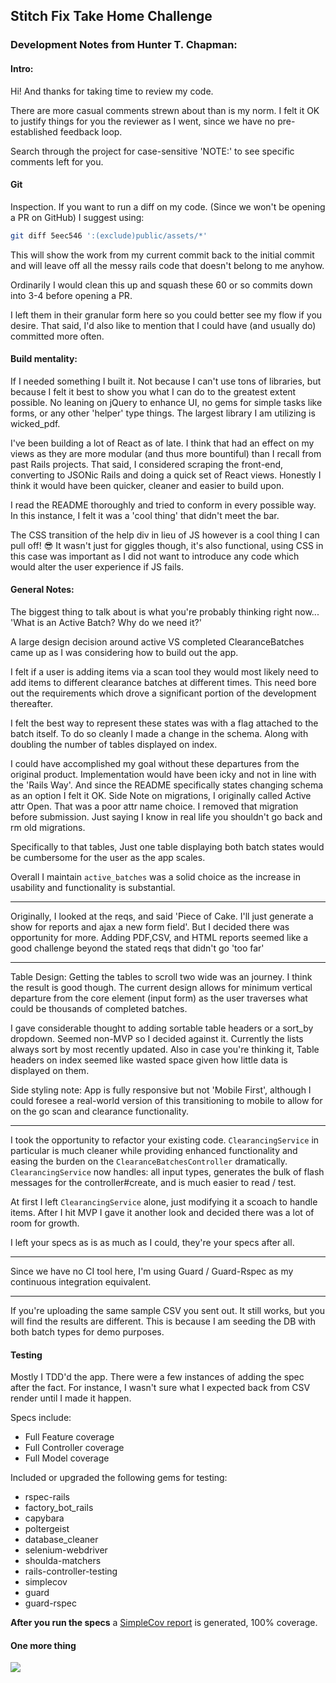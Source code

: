## Stitch Fix Take Home Challenge

### Development Notes from Hunter T. Chapman:

#### Intro:

Hi! And thanks for taking time to review my code.

There are more casual comments strewn about than is my norm. I felt it OK to justify things for you the reviewer as I went, since we have no pre-established feedback loop.

Search through the project for case-sensitive 'NOTE:' to see specific comments left for you.

#### Git

Inspection. If you want to run a diff on my code. (Since we won't be opening a PR on GitHub) I suggest using:

```bash
git diff 5eec546 ':(exclude)public/assets/*'
```

This will show the work from my current commit back to the initial commit and will leave off all the messy rails code that doesn't belong to me anyhow.

Ordinarily I would clean this up and squash these 60 or so commits down into 3-4 before opening a PR.

I left them in their granular form here so you could better see my flow if you desire. That said, I'd also like to mention that I could have (and usually do) committed more often.


#### Build mentality:

If I needed something I built it. Not because I can't use tons of libraries, but because I felt it best to show you what I can do to the greatest extent possible. No leaning on jQuery to enhance UI, no gems for simple tasks like forms, or any other 'helper' type things. The largest library I am utilizing is wicked_pdf.

I've been building a lot of React as of late. I think that had an effect on my views as they are more modular (and thus more bountiful) than I recall from past Rails projects. That said, I considered scraping the front-end, converting to JSONic Rails and doing a quick set of React views. Honestly I think it would have been quicker, cleaner and easier to build upon.

I read the README thoroughly and tried to conform in every possible way. In this instance, I felt it was a 'cool thing' that didn't meet the bar.

The CSS transition of the help div in lieu of JS however is a cool thing I can pull off! 😎 It wasn't just for giggles though, it's also functional, using CSS in this case was important as I did not want to introduce any code which would alter the user experience if JS fails.

#### General Notes:

The biggest thing to talk about is what you're probably thinking right now... 'What is an Active Batch? Why do we need it?'

A large design decision around active VS completed ClearanceBatches
came up as I was considering how to build out the app.

I felt if a user is adding items via a scan tool they would most likely need
to add items to different clearance batches at different times. This need bore
out the requirements which drove a significant portion of the development thereafter.

I felt the best way to represent these states was with a flag attached to the batch itself.
To do so cleanly I made a change in the schema. Along with doubling the number of tables displayed on index.

I could have accomplished my goal without these departures from the original product. Implementation would have been icky and not in line with the 'Rails Way'. And since the README specifically states changing schema as an option I felt it OK. Side Note on migrations, I originally called Active attr Open. That was a poor attr name choice. I removed that migration before submission. Just saying I know in real life you shouldn't go back and rm old migrations.

Specifically to that tables, Just one table displaying both batch states would be cumbersome for the user as the app scales.

Overall I maintain ```active_batches``` was a solid choice as the increase in usability and functionality is substantial.

-----

Originally, I looked at the reqs, and said 'Piece of Cake. I'll just generate a show for reports and ajax a new form field'.
But I decided there was opportunity for more. Adding PDF,CSV, and HTML reports seemed like a good challenge beyond the stated reqs that didn't go 'too far'

-----

Table Design: Getting the tables to scroll two wide was an journey. I think the result is good though. The current design allows for minimum vertical departure from the core element (input form) as the user traverses what could be thousands of completed batches.

I gave considerable thought to adding sortable table headers or a sort_by dropdown. Seemed non-MVP so I decided against it. Currently the lists always sort by most recently updated. Also in case you're thinking it, Table headers on index seemed like wasted space given how little data is displayed on them.

Side styling note: App is fully responsive but not 'Mobile First', although I could foresee a real-world version of this transitioning to mobile to allow for on the go scan and clearance functionality.

-----

I took the opportunity to refactor your existing code. ```ClearancingService``` in particular is much cleaner while providing enhanced functionality and easing the burden on the ```ClearanceBatchesController``` dramatically. ```ClearancingService``` now handles: all input types, generates the bulk of flash messages for the controller#create, and is much easier to read / test.

At first I left ```ClearancingService``` alone, just modifying it a scoach to handle items. After I hit MVP I gave it another look and decided there was a lot of room for growth.

I left your specs as is as much as I could, they're your specs after all.

-----

Since we have no CI tool here, I'm using Guard / Guard-Rspec as my continuous integration equivalent.

-----

If you're uploading the same sample CSV you sent out. It still works, but you will find the results are different. This is because I am seeding the DB with both batch types for demo purposes.


#### Testing

Mostly I TDD'd the app. There were a few instances of adding the spec after the fact. For instance, I wasn't sure what I expected back from CSV render until I made it happen.

Specs include:
- Full Feature coverage
- Full Controller coverage
- Full Model coverage

Included or upgraded the following gems for testing:
  - rspec-rails
  - factory_bot_rails
  - capybara
  - poltergeist
  - database_cleaner
  - selenium-webdriver
  - shoulda-matchers
  - rails-controller-testing
  - simplecov
  - guard
  - guard-rspec


**After you run the specs** a [SimpleCov report](./coverage/index.html) is generated, 100% coverage.

#### One more thing

<img src="https://media.giphy.com/media/16tNp8LB7MS0o/giphy.gif" />
